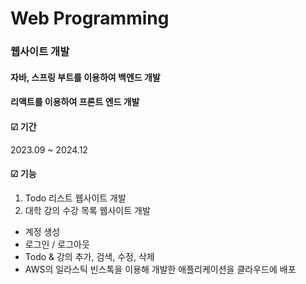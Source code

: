 # Web Programming
### 웹사이트 개발
#### 자바, 스프링 부트를 이용하여 백엔드 개발

#### 리액트를 이용하여 프론트 엔드 개발


#### ☑ 기간
2023.09 ~ 2024.12


#### ☑ 기능
1. Todo 리스트 웹사이트 개발
2. 대학 강의 수강 목록 웹사이트 개발

- 계정 생성
- 로그인 / 로그아웃
- Todo & 강의 추가, 검색, 수정, 삭제
- AWS의 일라스틱 빈스톡을 이용해 개발한 애플리케이션을 클라우드에 배포 

